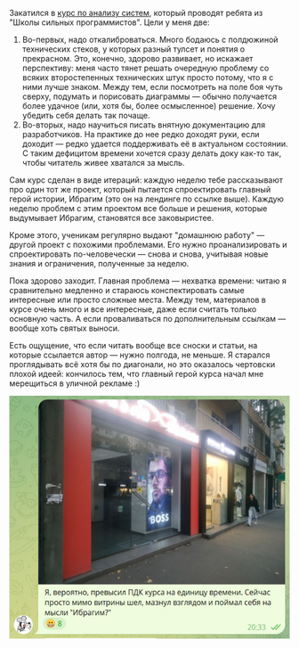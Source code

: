 ﻿Закатился в [курс по анализу систем](https://tough-dev.school/system-analysis), который проводят ребята из "Школы сильных программистов". Цели у меня две:

1. Во-первых, надо откалиброваться. Много бодаюсь с полдюжиной технических стеков, у которых разный тулсет и понятия о прекрасном. Это, конечно, здорово развивает, но искажает перспективу: меня часто тянет решать очередную проблему со всяких второстепенных технических штук просто потому, что я с ними лучше знаком. Между тем, если посмотреть на поле боя чуть сверху, подумать и порисовать диаграммы — обычно получается более удачное (или, хотя бы, более осмысленное) решение. Хочу убедить себя делать так почаще.
2. Во-вторых, надо научиться писать внятную документацию для разработчиков. На практике до нее редко доходят руки, если доходит — редко удается поддерживать её в актуальном состоянии. С таким дефицитом времени хочется сразу делать доку как-то так, чтобы читатель живее хватался за мысль.

Сам курс сделан в виде итераций: каждую неделю тебе рассказывают про один тот же проект, который пытается спроектировать главный герой истории, Ибрагим (это он на лендинге по ссылке выше). Каждую неделю проблем с этим проектом все больше и решения, которые выдумывает Ибрагим, становятся все заковыристее. 

Кроме этого, ученикам регулярно выдают "домашнюю работу" — другой проект с похожими проблемами. Его нужно проанализировать и спроектировать по-человечески — снова и снова, учитывая новые знания и ограничения, полученные за неделю.

Пока здорово заходит. Главная проблема — нехватка времени: читаю я сравнительно медленно и стараюсь конспектировать самые интересные или просто сложные места. Между тем, материалов в курсе очень много и все интересные, даже если считать только основную часть. А если проваливаться по дополнительным ссылкам — вообще хоть святых выноси.

Есть ощущение, что если читать вообще все сноски и статьи, на которые ссылается автор — нужно полгода, не меньше. Я старался проглядывать всё хотя бы по диагонали, но это оказалось чертовски плохой идеей: кончилось тем, что главный герой курса начал мне мерещиться в уличной рекламе :)

![Ибрагим](ibrahim.jpg)